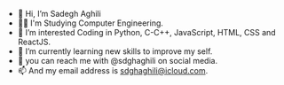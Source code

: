 - 👋 Hi, I’m Sadegh Aghili
- 👨‍💻 I'm Studying Computer Engineering.
- 👀 I’m interested Coding in Python, C-C++, JavaScript, HTML, CSS and ReactJS.
- 🌱 I’m currently learning new skills to improve my self.
- 📲 you can reach me with @sdghaghili on social media.
- 📫 And my email address is sdghaghili@icloud.com.
<!---
Ssdghaghili/Ssdghaghili is a ✨ special ✨ repository because its `README.md` (this file) appears on your GitHub profile.
You can click the Preview link to take a look at your changes.
--->
